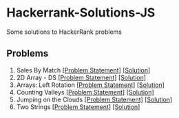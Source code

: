 # Hackerrank-Solutions-JS
Some solutions to HackerRank problems

## Problems
1. Sales By Match
[[Problem Statement]](https://www.hackerrank.com/challenges/sock-merchant/problem?h_l=interview&playlist_slugs%5B%5D%5B%5D=interview-preparation-kit&playlist_slugs%5B%5D%5B%5D=warmup) [[Solution]](./Solutions/sales-by-match.js)
2. 2D Array - DS
[[Problem Statement]](https://www.hackerrank.com/challenges/2d-array/problem?h_l=interview&playlist_slugs%5B%5D=interview-preparation-kit&playlist_slugs%5B%5D=arrays) [[Solution]](./Solutions/2D-array-ds.js)
3. Arrays: Left Rotation
[[Problem Statement]](https://www.hackerrank.com/challenges/ctci-array-left-rotation/problem?h_l=interview&playlist_slugs%5B%5D=interview-preparation-kit&playlist_slugs%5B%5D=arrays) [[Solution]](./Solutions/arrays-left-rotation.js)
4. Counting Valleys
[[Problem Statement]](https://www.hackerrank.com/challenges/counting-valleys?h_l=interview&playlist_slugs%5B%5D=interview-preparation-kit&playlist_slugs%5B%5D=warmup) [[Solution]](./Solutions/counting-valleys.js)
5. Jumping on the Clouds
[[Problem Statement]](https://www.hackerrank.com/challenges/jumping-on-the-clouds/problem?h_l=interiew&playlist_slugs%5B%5D%5B%5D=interview-preparation-kit&playlist_slugs%5B%5D%5B%5D=warmup) [[Solution]](./Solutions/jumping-on-the-clouds.js)
6. Two Strings
[[Problem Statement]](https://www.hackerrank.com/challenges/two-strings/problem?h_l=interview&playlist_slugs%5B%5D=interview-preparation-kit&playlist_slugs%5B%5D=dictionaries-hashmaps) [[Solution]](./Solutions/two-strings.js)
